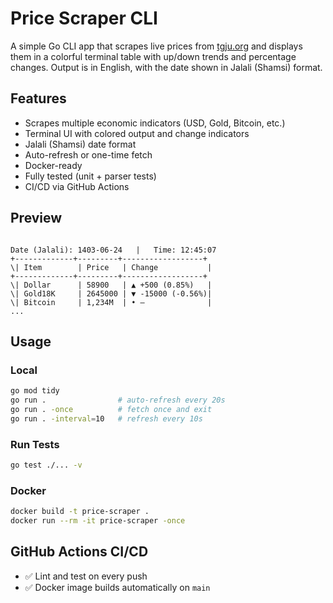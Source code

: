 # Price Scraper CLI

A simple Go CLI app that scrapes live prices from [tgju.org](https://www.tgju.org) and displays them in a colorful terminal table with up/down trends and percentage changes. Output is in English, with the date shown in Jalali (Shamsi) format.

## Features

- Scrapes multiple economic indicators (USD, Gold, Bitcoin, etc.)
- Terminal UI with colored output and change indicators
- Jalali (Shamsi) date format
- Auto-refresh or one-time fetch
- Docker-ready
- Fully tested (unit + parser tests)
- CI/CD via GitHub Actions

## Preview

```

Date (Jalali): 1403-06-24   |   Time: 12:45:07
+-------------+---------+------------------+
\| Item        | Price   | Change           |
+-------------+---------+------------------+
\| Dollar      | 58900   | ▲ +500 (0.85%)   |
\| Gold18K     | 2645000 | ▼ -15000 (-0.56%)|
\| Bitcoin     | 1,234M  | • —              |
...

````

## Usage

### Local

```bash
go mod tidy
go run .                # auto-refresh every 20s
go run . -once          # fetch once and exit
go run . -interval=10   # refresh every 10s
````

### Run Tests

```bash
go test ./... -v
```

### Docker

```bash
docker build -t price-scraper .
docker run --rm -it price-scraper -once
```

## GitHub Actions CI/CD

* ✅ Lint and test on every push
* ✅ Docker image builds automatically on `main`



